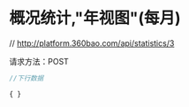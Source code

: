 # 概况统计,"年视图"(每月)

// http://platform.360bao.com/api/statistics/3

请求方法：POST

```javascript
//下行数据

{ }

```
